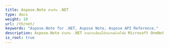 ```yaml
---
title: Aspose.Note สำหรับ .NET
type: docs
weight: 10
url: /th/net/
keywords: "Aspose.Note for .NET, Aspose Note, Aspose API Reference."
description: Aspose.Note สำหรับ .NET สามารถเขียนโปรแกรมด้วยไฟล์ Microsoft OneNote โดยไม่ต้องใช้ Microsoft Office Automation
is_root: true
---
```

